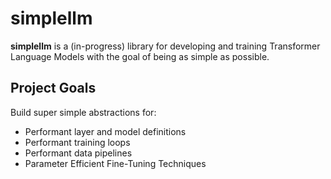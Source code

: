 # **simplellm**

**simplellm** is a (in-progress) library for developing and training Transformer Language Models
with the goal of being as simple as possible.

## Project Goals

Build super simple abstractions for:
 - Performant layer and model definitions
 - Performant training loops
 - Performant data pipelines
 - Parameter Efficient Fine-Tuning Techniques
